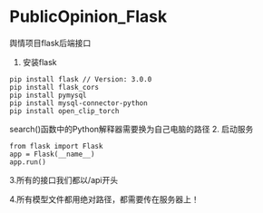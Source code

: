 # PublicOpinion_Flask
舆情项目flask后端接口

1. 安装flask
```
pip install flask // Version: 3.0.0
pip install flask_cors
pip install pymysql
pip install mysql-connector-python
pip install open_clip_torch
```
search()函数中的Python解释器需要换为自己电脑的路径
2. 启动服务
```
from flask import Flask
app = Flask(__name__)
app.run()
```

3.所有的接口我们都以/api开头

4.所有模型文件都用绝对路径，都需要传在服务器上！